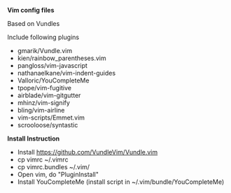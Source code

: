 **Vim config files**

Based on Vundles

Include following plugins

- gmarik/Vundle.vim
- kien/rainbow_parentheses.vim
- pangloss/vim-javascript
- nathanaelkane/vim-indent-guides
- Valloric/YouCompleteMe
- tpope/vim-fugitive
- airblade/vim-gitgutter
- mhinz/vim-signify
- bling/vim-airline
- vim-scripts/Emmet.vim
- scrooloose/syntastic

**Install Instruction**
- Install https://github.com/VundleVim/Vundle.vim
- cp vimrc ~/.vimrc
- cp vimrc.bundles ~/.vim/
- Open vim, do "PluginInstall"
- Install YouCompleteMe (install script in ~/.vim/bundle/YouCompleteMe)
